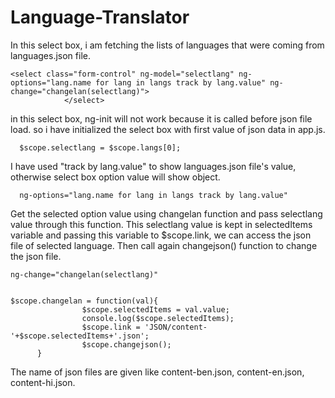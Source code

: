 # Language-Translator

In this select box, i am fetching the lists of languages that were coming from languages.json file. 

    <select class="form-control" ng-model="selectlang" ng-options="lang.name for lang in langs track by lang.value" ng-change="changelan(selectlang)">
				</select>

in this select box, ng-init will not work because it is called before json file load. so i have initialized the select box with first value of json data in app.js.

      $scope.selectlang = $scope.langs[0];

I have used "track by lang.value" to show languages.json file's value, otherwise select box option value will show object.

      ng-options="lang.name for lang in langs track by lang.value"      

Get the selected option value using changelan function and pass selectlang value through this function. This selectlang value is kept in selectedItems variable and passing this variable to $scope.link, we can access the json file of selected language. Then call again changejson() function to change the json file.

    ng-change="changelan(selectlang)"
    
    
    $scope.changelan = function(val){
					$scope.selectedItems = val.value;
					console.log($scope.selectedItems);
					$scope.link = 'JSON/content-'+$scope.selectedItems+'.json';
					$scope.changejson();
		  }


The name of json files are given like content-ben.json, content-en.json, content-hi.json.
